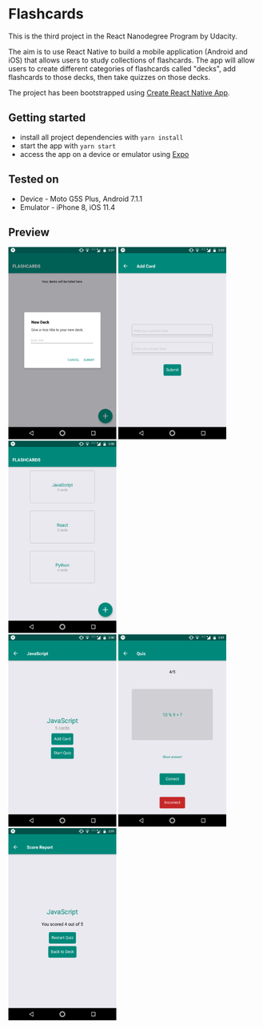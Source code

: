 # Flashcards

This is the third project in the React Nanodegree Program by Udacity.

The aim is to use React Native to build a mobile application (Android and iOS) that allows users to study collections of flashcards.
The app will allow users to create different categories of flashcards called "decks", add flashcards to those decks, then take quizzes on those decks.

The project has been bootstrapped using [Create React Native App](https://github.com/react-community/create-react-native-app).

## Getting started

* install all project dependencies with `yarn install`
* start the app with `yarn start`
* access the app on a device or emulator using [Expo](https://expo.io/)

## Tested on

* Device - Moto G5S Plus, Android 7.1.1
* Emulator - iPhone 8, iOS 11.4

## Preview

<img src="https://github.com/Shrreya/Flashcards/blob/master/screenshots/1.png" width="216" height="384" /> <img src="https://github.com/Shrreya/Flashcards/blob/master/screenshots/2.png" width="216" height="384" /> <img src="https://github.com/Shrreya/Flashcards/blob/master/screenshots/3.png" width="216" height="384" /> </br>
<img src="https://github.com/Shrreya/Flashcards/blob/master/screenshots/4.png" width="216" height="384" /> <img src="https://github.com/Shrreya/Flashcards/blob/master/screenshots/5.png" width="216" height="384" /> <img src="https://github.com/Shrreya/Flashcards/blob/master/screenshots/6.png" width="216" height="384" />
